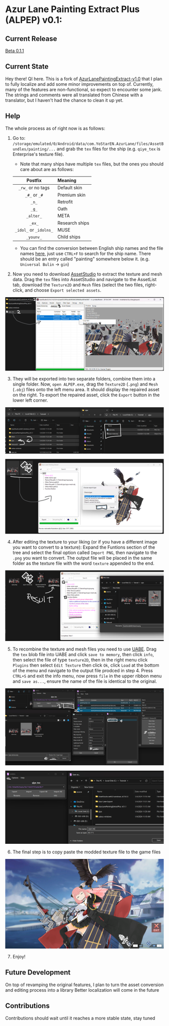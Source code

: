 # Azur Lane Painting Extract Plus (ALPEP) v0.1:

## Current Release

[Beta 0.1.1](https://github.com/QuestionableIntentions53x/AzurLanePaintingExtractPlus/releases/tag/Beta)

## Current State

Hey there! QI here. This is a fork of [AzurLanePaintingExtract-v1.0](https://github.com/azurlane-doujin/AzurLanePaintingExtract-v1.0) that I plan to fully localize and add some minor improvements on top of. Currently, many of the features are non-functional, so expect to encounter some jank. The strings and comments were all translated from Chinese with a translator, but I haven't had the chance to clean it up yet.

## Help

The whole process as of right now is as follows:
1. Go to: `/storage/emulated/0/Android/data/com.YoStarEN.AzurLane/files/AssetBundles/painting/...` and grab the `tex` files for the ship (e.g. `qiye_tex` is Enterprise's texture file).
    * Note that many ships have multiple `tex` files, but the ones you should care about are as follows:

    | Postfix | Meaning |
    |:--:|:--|
    | `_rw_` or no tags | Default skin |
    | `_#_` or `_#` | Premium skin |
    | `_n_` | Retrofit |
    | `_g_` | Oath |
    | `_alter_` | META |
    | `_ex_` | Research ships |
    | `_idol_` or `_idolns_` | MUSE |
    | `_younv_` | Child ships |

    * You can find the conversion between English ship names and the file names [here](https://raw.githubusercontent.com/AzurLaneTools/AzurLaneData/main/EN/ShareCfg/ship_skin_template.json), just use `CTRL+F` to search for the ship name. There should be an entry called "painting" somewhere below it. (e.g. `Universal Bulin` -> `gin`)
2. Now you need to download [AssetStudio](https://github.com/Perfare/AssetStudio) to extract the texture and mesh data. Drag the `tex` files into AssetStudio and navigate to the AssetList tab, download the `Texture2D` and `Mesh` files (select the two files,  right-click, and choose `Export selected assets`.

![Step1](https://github.com/QuestionableIntentions53x/AzurLanePaintingExtractPlus/blob/1.6/core/assets/Step1.png)

3. They will be exported into two separate folders, combine them into a single folder. Now, `open ALPEP.exe`, drag the `Texture2D` (`.png`) and `Mesh` (`.obj`) files onto the left menu area. It should display the repaired asset on the right. To export the repaired asset, click the `Export` button in the lower left corner.

![Step2](https://github.com/QuestionableIntentions53x/AzurLanePaintingExtractPlus/blob/1.6/core/assets/Step2.png)

![Step3](https://github.com/QuestionableIntentions53x/AzurLanePaintingExtractPlus/blob/1.6/core/assets/Step3.png)

4. After editing the texture to your liking (or if you have a different image you want to convert to a texture): Expand the Funtions section of the tree and select the final option called `Import PNG`, then navigate to the `.png` you want to convert. The output file will be placed in the same folder as the texture file with the word `texture` appended to the end.

![Step4](https://github.com/QuestionableIntentions53x/AzurLanePaintingExtractPlus/blob/1.6/core/assets/Step4.png)

5. To recombine the texture and mesh files you need to use [UABE](https://github.com/nesrak1/UABEA). Drag the `tex` blob file into UABE and click `save to memory`, then click `info`, then select the file of type `texture2D`, then in the right menu click `Plugins` then select `Edit Texture` then click `Ok`, click `Load` at the bottom of the menu and navigate to the output file prodced in step 4. Press `CTRL+S` and exit the info menu, now press `file` in the upper ribbon menu and `save as...`, ensure the name of the file is identical to the original.

![Step5](https://github.com/QuestionableIntentions53x/AzurLanePaintingExtractPlus/blob/1.6/core/assets/Step5.png)

![Step5-1](https://github.com/QuestionableIntentions53x/AzurLanePaintingExtractPlus/blob/1.6/core/assets/Step5-1.png)

6. The final step is to copy paste the modded texture file to the game files

![Step6](https://github.com/QuestionableIntentions53x/AzurLanePaintingExtractPlus/blob/1.6/core/assets/Step6.png)

7. Enjoy!

## Future Development

On top of revamping the original features, I plan to turn the asset conversion and editing process into a library
Better localization will come in the future

## Contributions

Contributions should wait until it reaches a more stable state, stay tuned